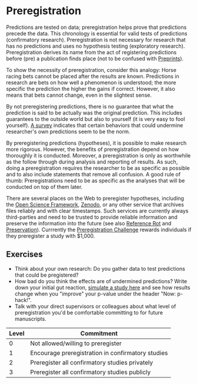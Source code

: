 # Preregistration

Predictions are tested on data; preregistration helps prove that predictions precede the data. This chronology is essential for valid tests of predictions (confirmatory research). Preregistration is not necessary for research that has no predictions and uses no hypothesis testing (exploratory research). Preregistration derives its name from the act of registering predictions before (pre) a publication finds place (not to be confused with [Preprints](preprints.md)).

To show the necessity of preregistration, consider this analogy: Horse racing bets cannot be placed after the results are known. Predictions in research are bets on how well a phenomenon is understood; the more specific the prediction the higher the gains if correct. However, it also means that bets cannot change, even in the slightest sense. 

By not preregistering predictions, there is no guarantee that what the prediction is said to be actually was the original prediction. This includes guarantees to the outside world but also to yourself (it is very easy to fool yourself). [A survey](https://doi.org/10.1177/0956797611430953) indicates that certain behaviors that could undermine researcher's own predictions seem to be the norm. 

By preregistering predictions (hypotheses), it is possible to make research more rigorous. However, the benefits of preregistration depend on how thoroughly it is conducted. Moreover, a preregistration is only as worthwhile as the follow through during analysis and reporting of results. As such, doing a preregistration requires the researcher to be as specific as possible and to also include statements that remove all confusion. A good rule of thumb: Preregistrations need to be as specific as the analyses that will be conducted on top of them later.
<!-- Might consider adding preregistration tips at a later stage -->

There are several places on the Web to preregister hypotheses, including the [Open Science Framework](https://osf.io), [Zenodo](https://zenodo.org), or any other service that archives files reliably and with clear timestamps. Such services are currently always third-parties and need to be trusted to provide reliable information and preserve the information into the future (see also [Reference Rot](reference-rot.md) and [Preservation](preservation.md)). Currrently the [Preregistration Challenge](https://cos.io/prereg/) rewards individuals if they preregister a study with $1,000.

## Exercises

* Think about your own research: Do you gather data to test predictions that could be pregistered?
* How bad do you think the effects are of undermined predictions? Write down your initial gut reaction, [simulate a study here](http://shinyapps.org/apps/p-hacker/) and see how results change when you "improve" your p-value under the header "Now: p-hack!".
* Talk with your direct supervisors or colleagues about what level of preregistration you'd be comfortable committing to for future manuscripts.


| Level | Commitment                                                        |
|-------|-------------------------------------------------------------------|
| 0     | Not allowed/willing to preregister                                |
| 1     | Encourage preregistration in confirmatory studies                 |
| 2     | Preregister all confirmatory studies privately                    |
| 3     | Preregister all confirmatory studies publicly                     |


